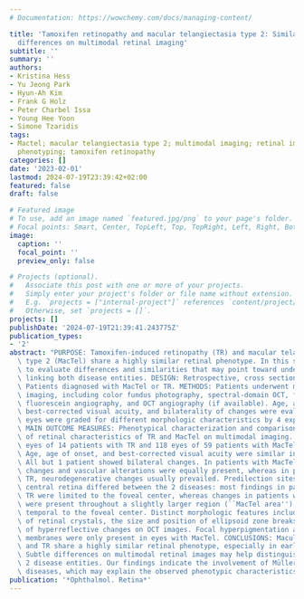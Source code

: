 ```yaml
---
# Documentation: https://wowchemy.com/docs/managing-content/

title: 'Tamoxifen retinopathy and macular telangiectasia type 2: Similarities and
  differences on multimodal retinal imaging'
subtitle: ''
summary: ''
authors:
- Kristina Hess
- Yu Jeong Park
- Hyun-Ah Kim
- Frank G Holz
- Peter Charbel Issa
- Young Hee Yoon
- Simone Tzaridis
tags:
- Mactel; macular telangiectasia type 2; multimodal imaging; retinal imaging; retinal
  phenotyping; tamoxifen retinopathy
categories: []
date: '2023-02-01'
lastmod: 2024-07-19T23:39:42+02:00
featured: false
draft: false

# Featured image
# To use, add an image named `featured.jpg/png` to your page's folder.
# Focal points: Smart, Center, TopLeft, Top, TopRight, Left, Right, BottomLeft, Bottom, BottomRight.
image:
  caption: ''
  focal_point: ''
  preview_only: false

# Projects (optional).
#   Associate this post with one or more of your projects.
#   Simply enter your project's folder or file name without extension.
#   E.g. `projects = ["internal-project"]` references `content/project/deep-learning/index.md`.
#   Otherwise, set `projects = []`.
projects: []
publishDate: '2024-07-19T21:39:41.243775Z'
publication_types:
- '2'
abstract: "PURPOSE: Tamoxifen-induced retinopathy (TR) and macular telangiectasia\
  \ type 2 (MacTel) share a highly similar retinal phenotype. In this study, we aimed\
  \ to evaluate differences and similarities that may point toward underlying mechanisms\
  \ linking both disease entities. DESIGN: Retrospective, cross sectional study. SUBJECTS:\
  \ Patients diagnosed with MacTel or TR. METHODS: Patients underwent multimodal retinal\
  \ imaging, including color fundus photography, spectral-domain OCT, fundus autofluorescence,\
  \ fluorescein angiography, and OCT angiography (if available). Age, age of onset,\
  \ best-corrected visual acuity, and bilaterality of changes were evaluated. Patients'\
  \ eyes were graded for different morphologic characteristics by 4 experienced graders.\
  \ MAIN OUTCOME MEASURES: Phenotypical characterization and comparison of frequencies\
  \ of retinal characteristics of TR and MacTel on multimodal imaging. RESULTS: Twenty-eight\
  \ eyes of 14 patients with TR and 118 eyes of 59 patients with MacTel were included.\
  \ Age, age of onset, and best-corrected visual acuity were similar in both cohorts.\
  \ All but 1 patient showed bilateral changes. In patients with MacTel, neurodegenerative\
  \ changes and vascular alterations were equally present, whereas in patients with\
  \ TR, neurodegenerative changes usually prevailed. Predilection sites within the\
  \ central retina differed between the 2 diseases: most findings in patients with\
  \ TR were limited to the foveal center, whereas changes in patients with MacTel\
  \ were present throughout a slightly larger region (``MacTel area''), with an epicenter\
  \ temporal to the foveal center. Distinct morphologic features included the distribution\
  \ of retinal crystals, the size and position of ellipsoid zone breaks, and the presence\
  \ of hyperreflective changes on OCT images. Focal hyperpigmentation and neovascular\
  \ membranes were only present in eyes with MacTel. CONCLUSIONS: Macular telangiectasia\
  \ and TR share a highly similar retinal phenotype, especially in early disease stages.\
  \ Subtle differences on multimodal retinal images may help distinguish between these\
  \ 2 disease entities. Our findings indicate the involvement of Müller cells in both\
  \ diseases, which may explain the observed phenotypic characteristics and similarities."
publication: '*Ophthalmol. Retina*'
---
```

